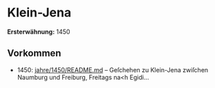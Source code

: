 # Klein-Jena

**Ersterwähnung:** 1450

## Vorkommen
- 1450: [jahre/1450/README.md](../jahre/1450/README.md) – Geſchehen zu Klein-Jena
zwiſchen Naumburg und Freiburg, Freitags na<h Egidi...
